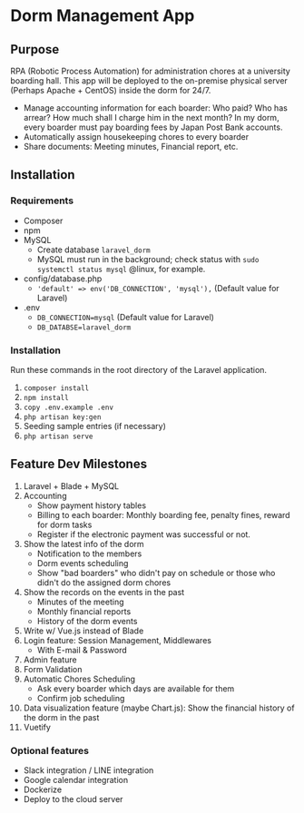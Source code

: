 # Dorm Management App

## Purpose

RPA (Robotic Process Automation) for administration chores at a university boarding hall. This app will be deployed to the on-premise physical server (Perhaps Apache + CentOS) inside the dorm for 24/7.

- Manage accounting information for each boarder: Who paid? Who has arrear? How much shall I charge him in the next month? In my dorm, every boarder must pay boarding fees by Japan Post Bank accounts.
- Automatically assign housekeeping chores to every boarder
- Share documents: Meeting minutes, Financial report, etc.

## Installation

### Requirements

- Composer
- npm
- MySQL
    - Create database `laravel_dorm`
    - MySQL must run in the background; check status with `sudo systemctl status mysql` @linux, for example.
- config/database.php
    - `'default' => env('DB_CONNECTION', 'mysql'),` (Default value for Laravel)
- .env
    - `DB_CONNECTION=mysql` (Default value for Laravel)
    - `DB_DATABSE=laravel_dorm`

### Installation

Run these commands in the root directory of the Laravel application.

1. `composer install`
1. `npm install`
1. `copy .env.example .env`
1. `php artisan key:gen`
1. Seeding sample entries (if necessary)
1. `php artisan serve`

## Feature Dev Milestones

1. Laravel + Blade + MySQL
1. Accounting
    - Show payment history tables
    - Billing to each boarder: Monthly boarding fee, penalty fines, reward for dorm tasks
    - Register if the electronic payment was successful or not.
1. Show the latest info of the dorm
    - Notification to the members
    - Dorm events scheduling
    - Show "bad boarders" who didn't pay on schedule or those who didn't do the assigned dorm chores
1. Show the records on the events in the past
    - Minutes of the meeting
    - Monthly financial reports
    - History of the dorm events
1. Write w/ Vue.js instead of Blade
1. Login feature: Session Management, Middlewares
    - With E-mail & Password
1. Admin feature
1. Form Validation
1. Automatic Chores Scheduling
    - Ask every boarder which days are available for them
    - Confirm job scheduling
1. Data visualization feature (maybe Chart.js): Show the financial history of the dorm in the past
1. Vuetify

### Optional features
- Slack integration / LINE integration
- Google calendar integration
- Dockerize
- Deploy to the cloud server